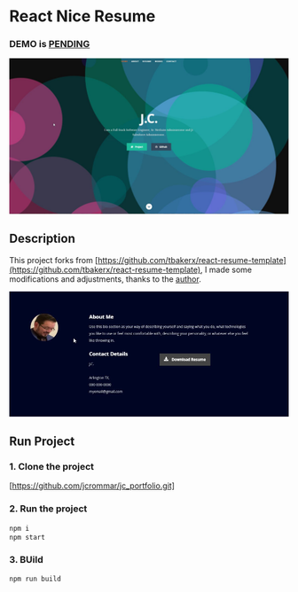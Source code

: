 # React Nice Resume     

### DEMO is [PENDING](https://github.com/jcrommar/jc_portfolio/blob/master/README.md)

![img](https://github.com/jcrommar/jc_portfolio/blob/master/public/images/img.jpg?raw=true)

## Description
This project forks from [https://github.com/tbakerx/react-resume-template](https://github.com/tbakerx/react-resume-template), I made some modifications and adjustments, thanks to the [author](https://github.com/tbakerx).

![img](https://github.com/jcrommar/jc_portfolio/blob/master/public/images/img2.jpg?raw=true)

## Run Project
### 1. Clone the project
[https://github.com/jcrommar/jc_portfolio.git]

### 2. Run the project
```shell
npm i
npm start
```

### 3. BUild
```shell
npm run build
```
